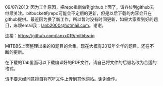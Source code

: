 09/07/2013: 因为工作原因，把repo重新做到github上面了，请各位到github去继续关注。bitbucket的repo可能会不定期的更新，但是以后下载的内容会只在github提供。最近因为换了新工作，所以暂时没有时间更新，如果大家看到好的题目，麻烦email我：lanb2000@hotmail.com。谢谢。

连接：https://github.com/lanxx019/mitbbs-iq

MITBBS上面整理出来的IQ题目的合集。现在大概有2012年全年的题目。还在不断的更新。

在下载的Tab里面可以下载编译好的PDF文件，请自己将文件的后缀名改为合适的格式。

请不要未经同意擅自将PDF文件上传到其他网站。谢谢合作。
